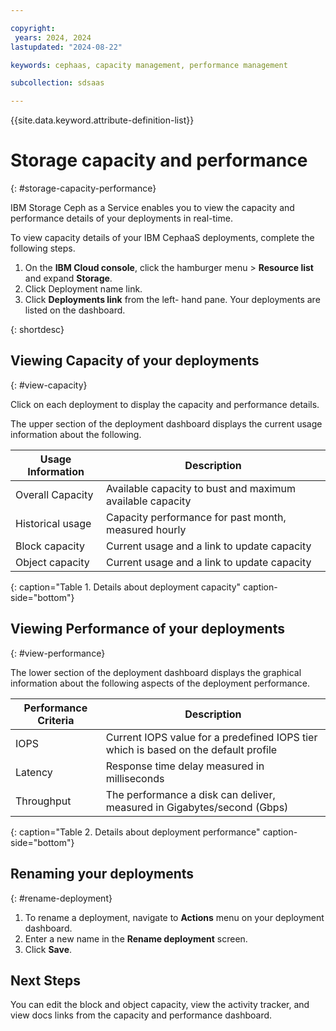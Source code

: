 ```yaml
---

copyright:
 years: 2024, 2024
lastupdated: "2024-08-22"

keywords: cephaas, capacity management, performance management

subcollection: sdsaas

---
```


{{site.data.keyword.attribute-definition-list}}

# Storage capacity and performance
{: #storage-capacity-performance}

IBM Storage Ceph as a Service enables you to view the capacity and performance details of your deployments in real-time. 

To view capacity details of your IBM CephaaS deployments, complete the following steps. 

1. On the **IBM Cloud console**, click the hamburger menu > **Resource list** and expand **Storage**.
2. Click Deployment name link.
3. Click **Deployments link** from the left- hand pane. 
Your deployments are listed on the dashboard. 


{: shortdesc}

## Viewing Capacity of your deployments
{: #view-capacity}

Click on each deployment to display the capacity and performance details. 

The upper section of the deployment dashboard displays the current usage information about the following. 

| Usage Information | Description |
|-------|-------------|
| Overall Capacity | Available capacity to bust and maximum available capacity  |
| Historical usage | Capacity performance for past month, measured hourly |
| Block capacity | Current usage and a link to update capacity|
| Object capacity | Current usage and a link to update capacity |
{: caption="Table 1. Details about deployment capacity" caption-side="bottom"}

## Viewing Performance of your deployments
{: #view-performance}

The lower section of the deployment dashboard displays the graphical information about the following aspects of the deployment performance. 

| Performance Criteria | Description |
|-------|-------------|
| IOPS | Current IOPS value for a predefined IOPS tier which is based on the default profile |
| Latency | Response time delay measured in milliseconds |
| Throughput| The performance a disk can deliver, measured in Gigabytes/second (Gbps)|

{: caption="Table 2. Details about deployment performance" caption-side="bottom"}

## Renaming your deployments
{: #rename-deployment}

1. To rename a deployment, navigate to **Actions** menu on your deployment dashboard. 
2. Enter a new name in the **Rename deployment** screen. 
3. Click **Save**. 

## Next Steps

You can edit the block and object capacity, view the activity tracker, and view docs links from the capacity and performance dashboard. 

